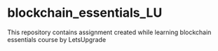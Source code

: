 # blockchain_essentials_LU
This repository contains assignment created while learning blockchain essentials course by LetsUpgrade 
